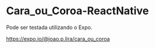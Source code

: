 # Cara_ou_Coroa-ReactNative

Pode ser testada utilizando o Expo.

https://expo.io/@joao.p.lira/cara_ou_coroa
